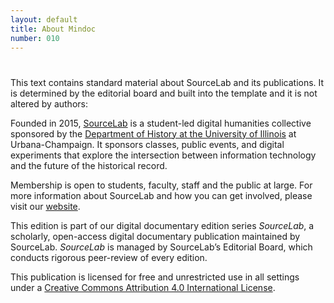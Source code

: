 ```yaml
---
layout: default
title: About Mindoc
number: 010
---
```


# 

This text contains standard material about SourceLab and its publications. It is determined by the editorial board and built into the template and it is not altered by authors:

Founded in 2015, [SourceLab](http://sourcelab.history.illinois.edu/) is a student-led digital humanities collective sponsored by the [Department of History at the University of Illinois](https://history.illinois.edu/) at Urbana-Champaign. It sponsors classes, public events, and digital experiments that explore the intersection between information technology and the future of the historical record.

Membership is open to students, faculty, staff and the public at large. For more information about SourceLab and how you can get involved, please visit our [website](http://sourcelab.history.illinois.edu/).

This edition is part of our digital documentary edition series _SourceLab_, a scholarly, open-access digital documentary publication maintained by SourceLab. _SourceLab_ is managed by SourceLab’s Editorial Board, which conducts rigorous peer-review of every edition.

This publication is licensed for free and unrestricted use in all settings under a [Creative Commons Attribution 4.0 International License](https://creativecommons.org/licenses/by/4.0/).
